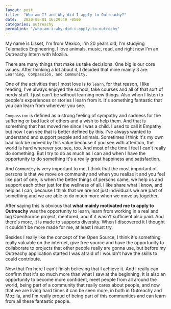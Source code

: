 ```yaml
---
layout: post
title:  "Who am I? and Why did I apply to Outreachy?"
date:   2020-06-01 16:29:49 -0500
categories: outreachy
permalink: "/who-am-i-why-did-i-apply-to-outrechy"
---
```

My name is Lisset, I'm from Mexico, I'm 20 years old, I'm studying Telematics Engineering, I love animals, music, read, and right now I'm an Outreachy Intern with Mozilla.

There are many things that make us take decisions. One big is our core values. After thinking a lot about it, I decided that mine mainly 3 are: `Learning, Compassion, and Community.`

One of the activities that I most love is to `learn`, for that reason, I like reading, I've always enjoyed the school, take courses and all of that sort of nerdy stuff. I just can't be without learning new things. Also when I listen to people's experiences or stories I learn from it. It's something fantastic that you can learn from wherever you see.

`Compassion` is defined as a strong feeling of sympathy and sadness for the suffering or bad luck of others and a wish to help them. And that is something that has moved me since I was a child. I used to call it Empathy but now I can see that is better defined by this. I've always wanted to understand and support people and animals. Sometimes I think it's my own bad luck be moved by this value because if you see with attention, the world is hard wherever you see, too. And most of the time I feel I can't really do something. But I try to do as much as I can and when I have the opportunity to do something it's a really great happiness and satisfaction.

And `Community` is very important to me, I think that the most important of persons is that we move on community and when you realize it and you feel like part of one, is when the better things of persons came, we help us and support each other just for the wellness of all. I like share what I know, and help as I can, because I think that we are not just individuals we are part of something and we are able to do much more when we move us together.

After saying this is obvious that <b>what mainly motivated me to apply to Outreachy</b> was the opportunity to learn, learn from working in a real and big OpenSource project, mentored, and if it wasn't sufficient also paid. And there's more, it is made to supports diversity. When I discovered it I thought it couldn't be more made for me, at least I must try.

Besides I really like the concept of the Open Source, I think it's something really valuable on the internet, give free source and have the opportunity to collaborate to projects that other people really are gonna use, but before my Outreachy application started I was afraid of I wouldn't have the skills to could contribute.

Now that I'm here I can't finish believing that I achieve it. And I really can confirm that it's so much more than what I saw at the beginning. It is also an opportunity to become more confident, meet people from all around the world, being part of a community that really cares about people, and now that we are living hard times it can be seen more, in both in Outreachy and Mozilla, and I'm really proud of being part of this communities and can learn from all these fantastic people.